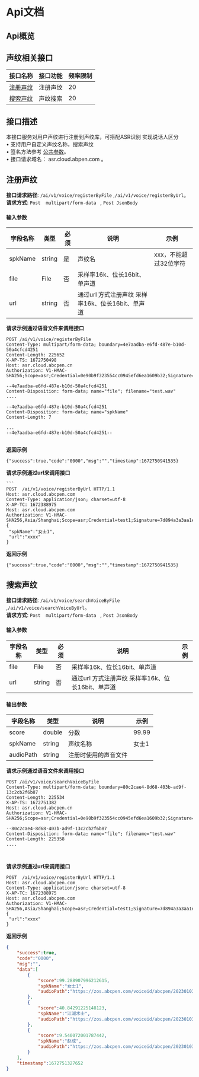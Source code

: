 
# Api文档

## Api概览

## 声纹相关接口

接口名称   | 接口功能 | 频率限制
| ------ | -------- | ---- |
| [注册声纹]()  | 注册声纹 | 20   |
| [搜索声纹]() | 声纹搜索 | 20   |

## 接口描述

本接口服务对用户声纹进行注册到声纹库，可搭配ASR识别 实现说话人区分  
• 支持用户自定义声纹名称，搜索声纹  
• 签名方法参考 [公共参数]()。  
• 接口请求域名： asr.cloud.abpen.com 。

## 注册声纹

**接口请求路径**:   `/ai/v1/voice/registerByFile` ,`/ai/v1/voice/registerByUrl`。  
**请求方式**: `Post  multipart/form-data ` , `Post JsonBody`

#### 输入参数

| 字段名称 | 类型 | 必须 | 说明 | 示例 |
| --- | --- | --- |  --- |  --- | 
| spkName | string | 是 | 声纹名 | xxx，不能超过32位字符
| file    | File  | 否  | 采样率16k、位长16bit、单声道 |
| url     | string | 否 | 通过url 方式注册声纹 采样率16k、位长16bit、单声道

**请求示例通过语音文件来调用接口**

```
POST /ai/v1/voice/registerByFile
Content-Type: multipart/form-data; boundary=4e7aadba-e6fd-487e-b10d-50a4cfcd4251
Content-Length: 225652
X-AP-TS: 1672750498
Host: asr.cloud.abcpen.cn
Authorization: V1-HMAC-SHA256;Scope=asr;Credential=0e90b9f323554cc0945efd6ea1609b32;Signature=85507663ac1dc44cb24e7eacebb6ce82ec968e86efe58de4c8f738e3ae97451e

--4e7aadba-e6fd-487e-b10d-50a4cfcd4251
Content-Disposition: form-data; name="file"; filename="test.wav"
....

--4e7aadba-e6fd-487e-b10d-50a4cfcd4251
Content-Disposition: form-data; name="spkName"
Content-Length: 7

...
--4e7aadba-e6fd-487e-b10d-50a4cfcd4251--


```

**返回示例**
```
{"success":true,"code":"0000","msg":"","timestamp":1672750941535}
```


**请求示例通过url来调用接口**
````
```
POST  /ai/v1/voice/registerByUrl HTTP/1.1
Host: asr.cloud.abcpen.com
Content-Type: application/json; charset=utf-8
X-AP-TC: 1672388975
Host: asr.cloud.abcpen.com
Authorization: V1-HMAC-SHA256,Asia/Shanghai;Scope=asr;Credential=test1;Signature=7d894a3a3aa1ee9c271a579d8b692e5224538924cf16549bf0334d0496190e1f
{  
 "spkName":"女士1",
 "url":"xxxx"
}
````

**返回示例**
```
{"success":true,"code":"0000","msg":"","timestamp":1672750941535}
```


## 搜索声纹

**接口请求路径**:   `/ai/v1/voice/searchVoiceByFile` ,`/ai/v1/voice/searchVoiceByUrl`。  
**请求方式**: `Post  multipart/form-data ` , `Post JsonBody`


#### 输入参数

| 字段名称 | 类型 | 必须 | 说明 | 示例 |
| --- | --- | --- |  --- |  --- | 
| file    | File  | 否  | 采样率16k、位长16bit、单声道 |
| url     | string | 否 | 通过url 方式注册声纹 采样率16k、位长16bit、单声道


#### 输出参数
| 字段名称 | 类型 |  说明 | 示例 |
| --- | --- | --- |  --- |
|score | double | 分数 | 99.99
| spkName | string | 声纹名称 | 女士1
|audioPath | string | 注册时使用的声音文件 |

**请求示例通过语音文件来调用接口**

```
POST /ai/v1/voice/searchVoiceByFile
Content-Type: multipart/form-data; boundary=80c2cae4-8d68-403b-ad9f-13c2cb2f6b87
Content-Length: 225534
X-AP-TS: 1672751382
Host: asr.cloud.abcpen.cn
Authorization: V1-HMAC-SHA256;Scope=asr;Credential=0e90b9f323554cc0945efd6ea1609b32;Signature=e19a43693e58b352743a3ce3bc8a0149ea46c77b96214ca377106e6920d67400

--80c2cae4-8d68-403b-ad9f-13c2cb2f6b87
Content-Disposition: form-data; name="file"; filename="test.wav"
Content-Length: 225358
....



```

**请求示例通过url来调用接口**

```
POST  /ai/v1/voice/registerByUrl HTTP/1.1
Host: asr.cloud.abcpen.com
Content-Type: application/json; charset=utf-8
X-AP-TC: 1672388975
Host: asr.cloud.abcpen.com
Authorization: V1-HMAC-SHA256,Asia/Shanghai;Scope=asr;Credential=test1;Signature=7d894a3a3aa1ee9c271a579d8b692e5224538924cf16549bf0334d0496190e1f
{  
 "url":"xxxx"
}
````

**返回示例**
```json
{  
    "success":true,  
    "code":"0000",  
    "msg":"",  
    "data":[  
        {  
            "score":99.288907996212615,  
            "spkName":"女士1",  
            "audioPath":"https://zos.abcpen.com/voiceid/abcpen/20230103/0717c65d-8120-42a2-9369-81180c821a27.wav"  
        },  
        {  
            "score":40.84291225148123,  
            "spkName":"江湖术士",  
            "audioPath":"https://zos.abcpen.com/voiceid/abcpen/20230103/a0620885-98bd-45a8-bbcb-4f6fa5b70189.wav"  
        },  
        {  
            "score":9.540072001787442,  
            "spkName":"赵成",  
            "audioPath":"https://zos.abcpen.com/voiceid/abcpen/20230103/c08228d1-a2be-49ac-8ae4-857ac88f9ad2.wav"  
        }  
    ],  
    "timestamp":1672751327652  
}
```
